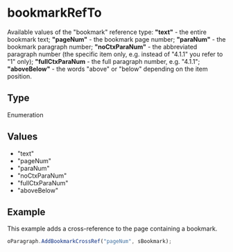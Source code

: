 # bookmarkRefTo

Available values of the "bookmark" reference type:**"text"** - the entire bookmark text;**"pageNum"** - the bookmark page number;**"paraNum"** - the bookmark paragraph number;**"noCtxParaNum"** - the abbreviated paragraph number (the specific item only, e.g. instead of "4.1.1" you refer to "1" only);**"fullCtxParaNum** - the full paragraph number, e.g. "4.1.1";**"aboveBelow"** - the words "above" or "below" depending on the item position.

## Type

Enumeration

## Values

- "text"
- "pageNum"
- "paraNum"
- "noCtxParaNum"
- "fullCtxParaNum"
- "aboveBelow"


## Example

This example adds a cross-reference to the page containing a bookmark.

```javascript
oParagraph.AddBookmarkCrossRef("pageNum", sBookmark);
```
